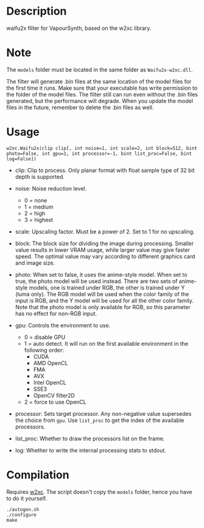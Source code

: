 Description
===========

waifu2x filter for VapourSynth, based on the w2xc library.


Note
====

The `models` folder must be located in the same folder as `Waifu2x-w2xc.dll`.

The filter will generate .bin files at the same location of the model files for the first time it runs. Make sure that your executable has write permission to the folder of the model files. The filter still can run even without the .bin files generated, but the performance will degrade. When you update the model files in the future, remember to delete the .bin files as well.


Usage
=====

    w2xc.Waifu2x(clip clip[, int noise=1, int scale=2, int block=512, bint photo=False, int gpu=1, int processor=-1, bint list_proc=False, bint log=False])

* clip: Clip to process. Only planar format with float sample type of 32 bit depth is supported.

* noise: Noise reduction level.
  * 0 = none
  * 1 = medium
  * 2 = high
  * 3 = highest

* scale: Upscaling factor. Must be a power of 2. Set to 1 for no upscaling.

* block: The block size for dividing the image during processing. Smaller value results in lower VRAM usage, while larger value may give faster speed. The optimal value may vary according to different graphics card and image size.

* photo: When set to false, it uses the anime-style model. When set to true, the photo model will be used instead. There are two sets of anime-style models, one is trained under RGB, the other is trained under Y (luma only). The RGB model will be used when the color family of the input is RGB, and the Y model will be used for all the other color family. Note that the photo model is only available for RGB, so this parameter has no effect for non-RGB input.

* gpu: Controls the environment to use.
  * 0 = disable GPU
  * 1 = auto detect. It will run on the first available environment in the following order:
    * CUDA
    * AMD OpenCL
    * FMA
    * AVX
    * Intel OpenCL
    * SSE3
    * OpenCV filter2D
  * 2 = force to use OpenCL

* processor: Sets target processor. Any non-negative value supersedes the choice from `gpu`. Use `list_proc` to get the index of the available processors.

* list_proc: Whether to draw the processors list on the frame.

* log: Whether to write the internal processing stats to stdout.


Compilation
===========

Requires [w2xc](https://github.com/DeadSix27/waifu2x-converter-cpp). The script doesn't copy the `models` folder, hence you have to do it yourself.

```
./autogen.sh
./configure
make
```
